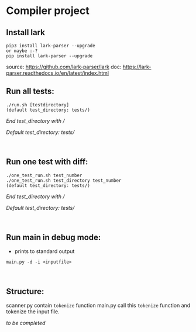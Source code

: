 # Compiler project

## Install lark
```
pip3 install lark-parser --upgrade
or maybe :-?
pip install lark-parser --upgrade
```
source: https://github.com/lark-parser/lark
doc: https://lark-parser.readthedocs.io/en/latest/index.html

## Run all tests:
```
./run.sh [testdirectory]
(default test_directory: tests/)
```
*End test_directory with /*

*Default test_directory: tests/*

 &nbsp;


## Run one test with diff:

```
./one_test_run.sh test_number 
./one_test_run.sh test_directory test_number
(default test_directory: tests/)
```
*End test_directory with /*

*Default test_directory: tests/*

&nbsp;

## Run main in debug mode:
- prints to standard output
```
main.py -d -i <inputfile>
```

&nbsp;

## Structure:

scanner.py contain `tokenize` function
main.py call this `tokenize` function and tokenize the input file.

*to be completed*